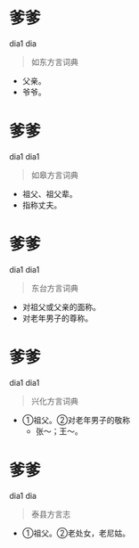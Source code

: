 # 爹爹
dia1 dia
> 如东方言词典
- 父亲。
- 爷爷。

# 爹爹
dia1 dia1
> 如皋方言词典
- 祖父、祖父辈。
- 指称丈夫。

# 爹爹
dia1 dia1
> 东台方言词典
- 对祖父或父亲的面称。
- 对老年男子的尊称。

# 爹爹
dia1 dia1
> 兴化方言词典
- ①祖父。②对老年男子的敬称
  - 张～；王～。

# 爹爹
dia1 dia
> 泰县方言志
- ①祖父。②老处女，老尼姑。
